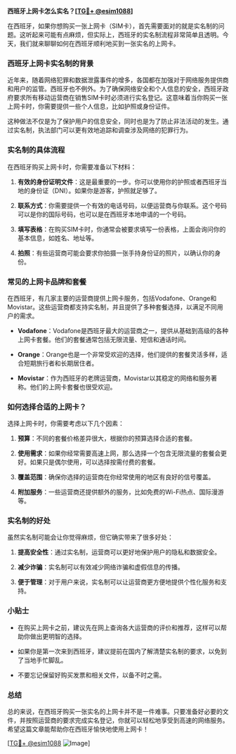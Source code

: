 **西班牙上网卡怎么实名？[[TG💪+ @esim1088](https://t.me/s/esim1088)]**

在西班牙，如果你想购买一张上网卡（SIM卡），首先需要面对的就是实名制的问题。这听起来可能有点麻烦，但实际上，西班牙的实名制流程非常简单且透明。今天，我们就来聊聊如何在西班牙顺利地买到一张实名的上网卡。

### 西班牙上网卡实名制的背景

近年来，随着网络犯罪和数据泄露事件的增多，各国都在加强对于网络服务提供商和用户的监管。西班牙也不例外。为了确保网络安全和个人信息的安全，西班牙政府要求所有移动运营商在销售SIM卡时必须进行实名登记。这意味着当你购买一张上网卡时，你需要提供一些个人信息，比如护照或身份证件。

这种做法不仅是为了保护用户的信息安全，同时也是为了防止非法活动的发生。通过实名制，执法部门可以更有效地追踪和调查涉及网络的犯罪行为。

### 实名制的具体流程

在西班牙购买上网卡时，你需要准备以下材料：

1. **有效的身份证明文件**：这是最重要的一步。你可以使用你的护照或者西班牙当地的身份证（DNI）。如果你是游客，护照就足够了。
   
2. **联系方式**：你需要提供一个有效的电话号码，以便运营商与你联系。这个号码可以是你的国际号码，也可以是在西班牙本地申请的一个号码。

3. **填写表格**：在购买SIM卡时，你通常会被要求填写一份表格，上面会询问你的基本信息，如姓名、地址等。

4. **拍照**：有些运营商可能会要求你拍摄一张手持身份证的照片，以确认你的身份。

### 常见的上网卡品牌和套餐

在西班牙，有几家主要的运营商提供上网卡服务，包括Vodafone、Orange和Movistar。这些运营商都支持实名制，并且提供了多种套餐选择，以满足不同用户的需求。

- **Vodafone**：Vodafone是西班牙最大的运营商之一，提供从基础到高级的各种上网卡套餐。他们的套餐通常包括无限流量、短信和通话时间。
  
- **Orange**：Orange也是一个非常受欢迎的选择，他们提供的套餐灵活多样，适合短期旅行者和长期居住者。

- **Movistar**：作为西班牙的老牌运营商，Movistar以其稳定的网络和服务著称。他们的上网卡套餐也很受欢迎。

### 如何选择合适的上网卡？

选择上网卡时，你需要考虑以下几个因素：

1. **预算**：不同的套餐价格差异很大，根据你的预算选择合适的套餐。
   
2. **使用需求**：如果你经常需要高速上网，那么选择一个包含无限流量的套餐会更好。如果只是偶尔使用，可以选择按需付费的套餐。

3. **覆盖范围**：确保你选择的运营商在你经常使用的地区有良好的信号覆盖。

4. **附加服务**：一些运营商还提供额外的服务，比如免费的Wi-Fi热点、国际漫游等。

### 实名制的好处

虽然实名制可能会让你觉得麻烦，但它确实带来了很多好处：

1. **提高安全性**：通过实名制，运营商可以更好地保护用户的隐私和数据安全。
   
2. **减少诈骗**：实名制可以有效减少网络诈骗和虚假信息的传播。

3. **便于管理**：对于用户来说，实名制可以让运营商更方便地提供个性化服务和支持。

### 小贴士

- 在购买上网卡之前，建议先在网上查询各大运营商的评价和推荐，这样可以帮助你做出更明智的选择。
  
- 如果你是第一次来到西班牙，建议提前在国内了解清楚实名制的要求，以免到了当地手忙脚乱。

- 不要忘记保留好购买发票和相关文件，以备不时之需。

### 总结

总的来说，在西班牙购买一张实名的上网卡并不是一件难事。只要准备好必要的文件，并按照运营商的要求完成实名登记，你就可以轻松地享受到高速的网络服务。希望这篇文章能帮助你在西班牙愉快地使用上网卡！

[[TG💪+ @esim1088](https://t.me/s/esim1088) ![Image](https://i.postimg.cc/4NQfJmqS/Snipaste-2025-05-13-00-14-12.png)]